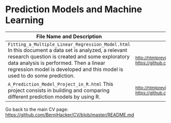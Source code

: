 # Prediction Models and Machine Learning

File Name and Description                                             | File Link   
--------------------------------------------------------------------- | ----------
<code>Fitting_a_Multiple_Linear_Regression_Model.html</code> In this document a data set is analyzed, a relevant research question is created and some exploratory data analysis is performed. Then a linear regression model is developed and this model is used to do some prediction. | <sub>http://htmlpreview.github.io/?https://github.com/BerniHacker/R/blob/master/Fitting_a_Multiple_Linear_Regression_Model.html</sub>
<code>A_Prediction_Model_Project_in_R.html</code> This project consists in building and comparing different prediction models by using R. | <sub>http://htmlpreview.github.io/?https://github.com/BerniHacker/R/blob/master/A_Prediction_Model_Project_in_R.html</sub>

Go back to the main CV page: https://github.com/BerniHacker/CV/blob/master/README.md
